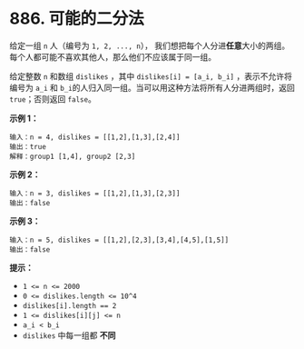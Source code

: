 # 886. 可能的二分法

给定一组 `n` 人（编号为 `1, 2, ..., n`）， 我们想把每个人分进**任意**大小的两组。每个人都可能不喜欢其他人，那么他们不应该属于同一组。

给定整数 `n` 和数组 `dislikes` ，其中 `dislikes[i] = [a_i, b_i]` ，表示不允许将编号为 `a_i` 和 `b_i`的人归入同一组。当可以用这种方法将所有人分进两组时，返回 `true`；否则返回 `false`。

**示例 1：**

```()
输入：n = 4, dislikes = [[1,2],[1,3],[2,4]]
输出：true
解释：group1 [1,4], group2 [2,3]
```

**示例 2：**

```()
输入：n = 3, dislikes = [[1,2],[1,3],[2,3]]
输出：false
```

**示例 3：**

```()
输入：n = 5, dislikes = [[1,2],[2,3],[3,4],[4,5],[1,5]]
输出：false
```

**提示：**

- `1 <= n <= 2000`
- `0 <= dislikes.length <= 10^4`
- `dislikes[i].length == 2`
- `1 <= dislikes[i][j] <= n`
- `a_i < b_i`
- `dislikes` 中每一组都 **不同**
